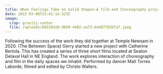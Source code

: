 ```yaml
---
title: When Feelings Take on Solid Shapes~A film and Choreography project
date: 2022-03-08T13:41:14.523Z
image:
  crop: gravity.center
  file: /uploads/00228420-d669-4482-aa73-d4d877836fa7.jpeg
---
```

Following the success of the work they did together at Temple Newsam in 2020. (The Between Space) Gerry started a new project with Catherine Bertola. This has created a series of three short films  located at Seaton Delaval Hall in NE England. The work explores interaction of choreography and film in the daily spaces we inhabit. Performed by dancer Mati Torres Laborde, filmed and edited by Christo Wallers.